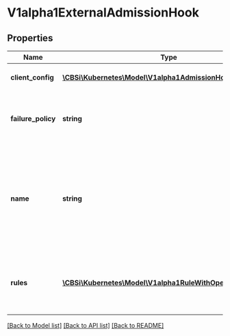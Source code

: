 # V1alpha1ExternalAdmissionHook

## Properties
Name | Type | Description | Notes
------------ | ------------- | ------------- | -------------
**client_config** | [**\CBSi\Kubernetes\Model\V1alpha1AdmissionHookClientConfig**](V1alpha1AdmissionHookClientConfig.md) | ClientConfig defines how to communicate with the hook. Required | 
**failure_policy** | **string** | FailurePolicy defines how unrecognized errors from the admission endpoint are handled - allowed values are Ignore or Fail. Defaults to Ignore. | [optional] 
**name** | **string** | The name of the external admission webhook. Name should be fully qualified, e.g., imagepolicy.kubernetes.io, where \&quot;imagepolicy\&quot; is the name of the webhook, and kubernetes.io is the name of the organization. Required. | 
**rules** | [**\CBSi\Kubernetes\Model\V1alpha1RuleWithOperations[]**](V1alpha1RuleWithOperations.md) | Rules describes what operations on what resources/subresources the webhook cares about. The webhook cares about an operation if it matches _any_ Rule. | [optional] 

[[Back to Model list]](../README.md#documentation-for-models) [[Back to API list]](../README.md#documentation-for-api-endpoints) [[Back to README]](../README.md)


